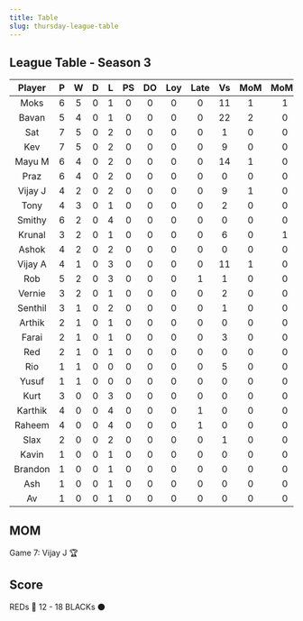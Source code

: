 ```yaml
---
title: Table
slug: thursday-league-table
---
```


## League Table - Season 3

**Player**|**P**|**W**|**D**|**L**|**PS**|**DO**|**Loy**|**Late**|**Vs**|**MoM**|**MoMS**|**Tot**|**Ave**
:-----:|:-----:|:-----:|:-----:|:-----:|:-----:|:-----:|:-----:|:-----:|:-----:|:-----:|:-----:|:-----:|:-----:
Moks|6|5|0|1|0|0|0|0|11|1|1|25.5|4.25
Bavan|5|4|0|1|0|0|0|0|22|2|0|23|4.6
Sat|7|5|0|2|0|0|0|0|1|0|0|22|3.14
Kev|7|5|0|2|0|0|0|0|9|0|0|22|3.14
Mayu M|6|4|0|2|0|0|0|0|14|1|0|21|3.5
Praz|6|4|0|2|0|0|0|0|0|0|0|18|3
Vijay J|4|2|0|2|0|0|0|0|9|1|0|13|3.25
Tony|4|3|0|1|0|0|0|0|2|0|0|13|3.25
Smithy|6|2|0|4|0|0|0|0|0|0|0|12|2
Krunal|3|2|0|1|0|0|0|0|6|0|1|10.5|3.5
Ashok|4|2|0|2|0|0|0|0|0|0|0|10|2.5
Vijay A|4|1|0|3|0|0|0|0|11|1|0|10|2.5
Rob|5|2|0|3|0|0|0|1|1|0|0|10|2
Vernie|3|2|0|1|0|0|0|0|2|0|0|9|3
Senthil|3|1|0|2|0|0|0|0|1|0|0|6|2
Arthik|2|1|0|1|0|0|0|0|0|0|0|5|2.5
Farai|2|1|0|1|0|0|0|0|3|0|0|5|2.5
Red|2|1|0|1|0|0|0|0|0|0|0|5|2.5
Rio|1|1|0|0|0|0|0|0|5|0|0|4|4
Yusuf|1|1|0|0|0|0|0|0|0|0|0|4|4
Kurt|3|0|0|3|0|0|0|0|0|0|0|3|1
Karthik|4|0|0|4|0|0|0|1|0|0|0|3|0.75
Raheem|4|0|0|4|0|0|0|1|0|0|0|3|0.75
Slax|2|0|0|2|0|0|0|0|1|0|0|2|1
Kavin|1|0|0|1|0|0|0|0|0|0|0|1|1
Brandon|1|0|0|1|0|0|0|0|0|0|0|1|1
Ash|1|0|0|1|0|0|0|0|0|0|0|1|1
Av|1|0|0|1|0|0|0|0|0|0|0|1|1

## MOM 

Game 7: Vijay J 🏆


## Score

REDs 🔴 12 - 18 BLACKs ⚫️




